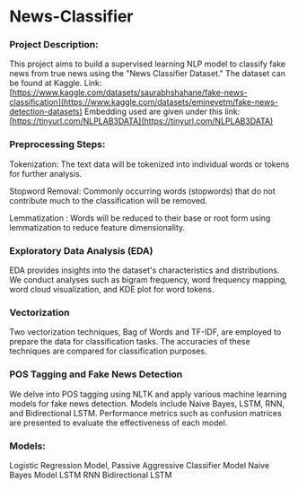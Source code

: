 # News-Classifier
### Project Description:
This project aims to build a supervised learning NLP model to classify fake news from true news using the "News Classifier Dataset." The dataset can be found at Kaggle.
Link: [https://www.kaggle.com/datasets/saurabhshahane/fake-news-classification](https://www.kaggle.com/datasets/emineyetm/fake-news-detection-datasets)
Embedding used are given under this link: [https://tinyurl.com/NLPLAB3DATA](https://tinyurl.com/NLPLAB3DATA)

### Preprocessing Steps:
Tokenization: The text data will be tokenized into individual words or tokens for further analysis.

Stopword Removal: Commonly occurring words (stopwords) that do not contribute much to the classification will be removed.

Lemmatization : Words will be reduced to their base or root form using lemmatization to reduce feature dimensionality.

### Exploratory Data Analysis (EDA)
EDA provides insights into the dataset's characteristics and distributions. We conduct analyses such as bigram frequency, word frequency mapping, word cloud visualization, and KDE plot for word tokens.

### Vectorization
Two vectorization techniques, Bag of Words and TF-IDF, are employed to prepare the data for classification tasks. The accuracies of these techniques are compared for classification purposes.

### POS Tagging and Fake News Detection
We delve into POS tagging using NLTK and apply various machine learning models for fake news detection. Models include Naive Bayes, LSTM, RNN, and Bidirectional LSTM. Performance metrics such as confusion matrices are presented to evaluate the effectiveness of each model.

### Models:
Logistic Regression Model,
Passive Aggressive Classifier Model
Naive Bayes Model
LSTM 
RNN
Bidirectional LSTM
